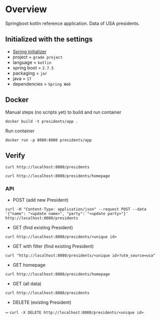 # Overview

Springboot kotlin reference application. Data of USA presidents.

## Initialized with the settings

- [Spring initializer](https://start.spring.io)
- project = `grade project`
- language = `kotlin`
- spring boot = `2.7.5`
- packaging = `jar`
- java = `17`
- dependencies = `Spring Web`

## Docker

Manual steps (no scripts yet) to build and run container

`docker build -t presidents/app .`

Run container

`docker run -p 8080:8080 presidents/app`

## Verify

`curl http://localhost:8080/presidents`

`curl http://localhost:8080/presidents/homepage`

### API

- POST (add new President)

`curl -H "Content-Type: application/json" --request POST --data '{"name": "<update name>", "party": "<update party>"}' http://localhost:8080/presidents`

- GET (find existing President)

`curl http://localhost:8080/presidents/<unique id>`

- GET with filter (find existing President)

`curl "http://localhost:8080/presidents/<unique id>?utm_source=usa"`

- GET homepage

`curl http://localhost:8080/presidents/homepage`

- GET (all data)

`curl http://localhost:8080/presidents`

- DELETE (existing President)

~ `curl -X DELETE http://localhost:8080/presidents/<unique id>`
